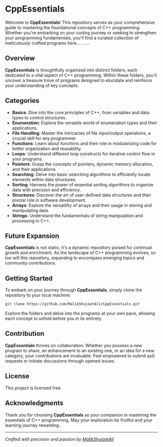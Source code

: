 # CppEssentials

Welcome to **CppEssentials**! This repository serves as your comprehensive guide to mastering the foundational concepts of C++ programming. Whether you're embarking on your coding journey or seeking to strengthen your programming fundamentals, you'll find a curated collection of meticulously crafted programs here....
......

## Overview

**CppEssentials** is thoughtfully organized into distinct folders, each dedicated to a vital aspect of C++ programming. Within these folders, you'll uncover a treasure trove of programs designed to elucidate and reinforce your understanding of key concepts.

## Categories

- **Basics**: Dive into the core principles of C++, from variables and data types to control structures.
- **Enumeration**: Explore the versatile world of enumeration types and their applications.
- **File Handling**: Master the intricacies of file input/output operations, a crucial skill for any programmer.
- **Functions**: Learn about functions and their role in modularizing code for better organization and reusability.
- **Loops**: Understand different loop constructs for iterative control flow in your programs.
- **Pointers**: Grasp the concepts of pointers, dynamic memory allocation, and their applications.
- **Searching**: Delve into basic searching algorithms to efficiently locate elements within data structures.
- **Sorting**: Harness the power of essential sorting algorithms to organize data with precision and efficiency.
- **Structures**: Discover the art of user-defined data structures and their pivotal role in software development.
- **Arrays**: Explore the versatility of arrays and their usage in storing and manipulating data.
- **Strings**: Understand the fundamentals of string manipulation and processing in C++.

## Future Expansion

**CppEssentials** is not static; it's a dynamic repository poised for continual growth and enrichment. As the landscape of C++ programming evolves, so too will this repository, expanding to encompass emerging topics and community contributions.

## Getting Started

To embark on your journey through **CppEssentials**, simply clone the repository to your local machine:

```bash
git clone https://github.com/MalikShujaatAli/CppEssentials.git
```

Explore the folders and delve into the programs at your own pace, allowing each concept to unfold before you in its entirety.

## Contribution

**CppEssentials** thrives on collaboration. Whether you possess a new program to share, an enhancement to an existing one, or an idea for a new category, your contributions are invaluable. Feel empowered to submit pull requests or initiate discussions through opened issues.

## License

This project is licensed free.

## Acknowledgments

Thank you for choosing **CppEssentials** as your companion in mastering the essentials of C++ programming. May your exploration be fruitful and your learning journey rewarding..

---

*Crafted with precision and passion by [MalikShujaatAli](https://github.com/MalikShujaatAli)*
